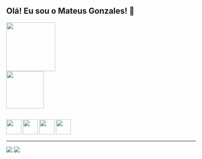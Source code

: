## Olá! Eu sou o Mateus Gonzales! 👋

<div>
  <a href="https://github.com/mateusgonzales">
    <img aligne="center" height="130cm" src="https://github-readme-stats.vercel.app/api?username=mateusgonzales&show_icons=true&theme=tokyonight&include_all_commits=true&count_private=true" /></a>
<div>
<div>
 <a href="https://github.com/mateusgonzales">
    <img aligne="center" height="100cm" src="https://github-readme-stats.vercel.app/api/top-langs/?username=mateusgonzales&layout=compact&langs_count=16&theme=tokyonight"/></a>
</div>

##  
  
<div>
  <img aligne="center" height="40" widght="40" src="https://encrypted-tbn0.gstatic.com/images?q=tbn:ANd9GcTbwYy6IFqU6wbwxTokhIbJw5fj7RELRp4VLEyzRoM&s" /> 
  <img aligne="center" height="40" widght="40" src="https://encrypted-tbn0.gstatic.com/images?q=tbn:ANd9GcQq4qQpsjvEV786rJ9a5aVZlZbPLmrsVgFN28XVlTc&s" /> 
  <img aligne="center" height="40" widght="40" src="https://encrypted-tbn0.gstatic.com/images?q=tbn:ANd9GcRQgvuLK-05_THGgo3dJ6HgDypqZNN9Uf3LKj_8bBhOGA&s" /> 
  <img aligne="center" height="40" widght="40" src="https://upload.wikimedia.org/wikipedia/commons/thumb/c/c3/Python-logo-notext.svg/1200px-Python-logo-notext.svg.png" />
</div>

<hr>
  
<div>
  <a href="https://www.linkedin.com/in/mateus-gonzales-cruz-8aa24715a/" target="_blank"><img src="https://img.shields.io/badge/LinkedIn-0077B5?style=for-the-badge&logo=linkedin&logoColor=white" target="_blank"/></a>
  <a href="https://www.instagram.com/mateusmgc_/" target="_blank"><img src="https://img.shields.io/badge/Instagram-E4405F?style=for-the-badge&logo=instagram&logoColor=white" target="_blank"/></a>
</div>
